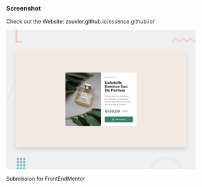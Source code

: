 
### Screenshot
Check out the Website: zouvier.github.io/essence.github.io/


![Design](./design/desktop-preview.jpg)

Submission for FrontEndMentor
